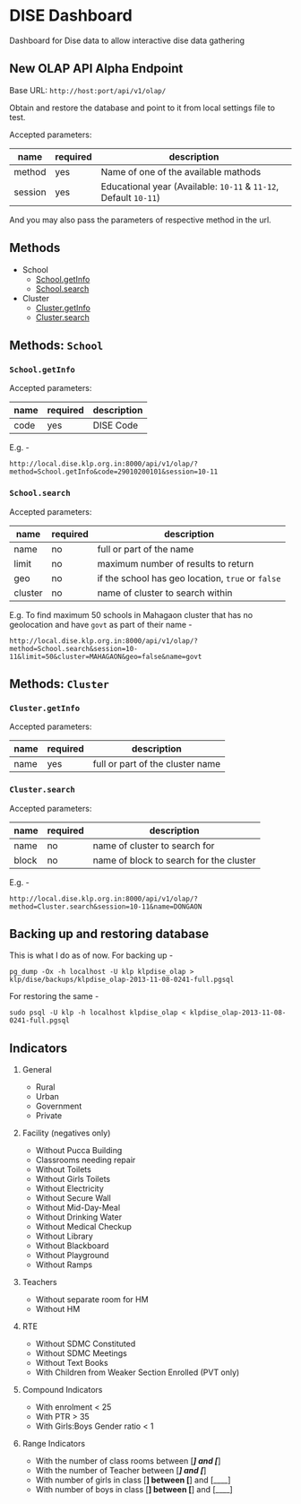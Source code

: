 DISE Dashboard
===============

Dashboard for Dise data to allow interactive dise data gathering

New OLAP API Alpha Endpoint
---
Base URL: `http://host:port/api/v1/olap/`

Obtain and restore the database and point to it from local settings file to test.

Accepted parameters:

| name     | required |  description                    |
| -------- | ---------| ------------                    |
| method   |    yes   | Name of one of the available mathods  |
| session  |    yes   | Educational year (Available: `10-11` & `11-12`, Default `10-11`)  |

And you may also pass the parameters of respective method in the url.

Methods
---
 - School
    - [School.getInfo](#schoolgetinfo)
    - [School.search](#schoolsearch)
 - Cluster
    - [Cluster.getInfo](#clustergetinfo)
    - [Cluster.search](#clustersearch)

Methods: `School`
---
### `School.getInfo`

Accepted parameters:

| name   | required |  description                    |
| ------ | ---------| ------------                    |
| code   |    yes   | DISE Code                       |

E.g. -

    http://local.dise.klp.org.in:8000/api/v1/olap/?method=School.getInfo&code=29010200101&session=10-11

### `School.search`

Accepted parameters:

| name    | required |  description                    |
| ------  | ---------| ------------                    |
| name    | no | full or part of the name |
| limit   | no | maximum number of results to return |
| geo     | no | if the school has geo location, `true` or `false` |
| cluster   | no | name of cluster to search within |

E.g. To find maximum 50 schools in Mahagaon cluster that has no geolocation and have `govt` as part of their name -

    http://local.dise.klp.org.in:8000/api/v1/olap/?method=School.search&session=10-11&limit=50&cluster=MAHAGAON&geo=false&name=govt


Methods: `Cluster`
---
### `Cluster.getInfo`

Accepted parameters:

| name   | required |  description                    |
| ------ | ---------| ------------                    |
| name   | yes | full or part of the cluster name |

### `Cluster.search`

Accepted parameters:

| name   | required |  description                    |
| ------ | ---------| ------------                    |
| name   | no | name of cluster to search for |
| block   | no | name of block to search for the cluster |

E.g. -

    http://local.dise.klp.org.in:8000/api/v1/olap/?method=Cluster.search&session=10-11&name=DONGAON


Backing up and restoring database
---
This is what I do as of now. For backing up -

    pg_dump -Ox -h localhost -U klp klpdise_olap > klp/dise/backups/klpdise_olap-2013-11-08-0241-full.pgsql

For restoring the same -

    sudo psql -U klp -h localhost klpdise_olap < klpdise_olap-2013-11-08-0241-full.pgsql

Indicators
---

1. General
    - Rural
    - Urban
    - Government
    - Private

2. Facility (negatives only)
    - Without Pucca Building
    - Classrooms needing repair
    - Without Toilets
    - Without Girls Toilets
    - Without Electricity
    - Without Secure Wall
    - Without Mid-Day-Meal
    - Without Drinking Water
    - Without Medical Checkup
    - Without Library
    - Without Blackboard
    - Without Playground
    - Without Ramps

3. Teachers
    - Without separate room for HM
    - Without HM

4. RTE
    - Without SDMC Constituted
    - Without SDMC Meetings
    - Without Text Books
    - With Children from Weaker Section Enrolled (PVT only)

5. Compound Indicators
    - With enrolment < 25
    - With PTR > 35
    - With Girls:Boys Gender ratio < 1

6. Range Indicators
    - With the number of class rooms between [___] and [___]
    - With the number of Teacher between [___] and [___]
    - With number of girls in class [____] between [____] and [____]
    - With number of boys in class [____] between [____] and [____]